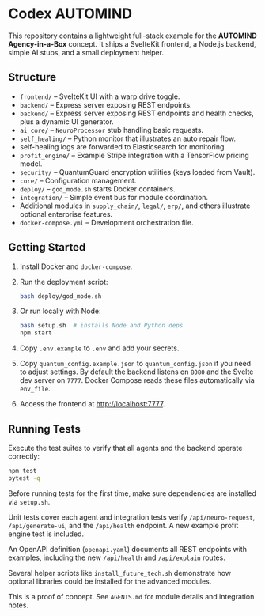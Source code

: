 # Codex AUTOMIND

This repository contains a lightweight full-stack example for the **AUTOMIND Agency-in-a-Box** concept. It ships a SvelteKit frontend, a Node.js backend, simple AI stubs, and a small deployment helper.

## Structure

- `frontend/` – SvelteKit UI with a warp drive toggle.
- `backend/` – Express server exposing REST endpoints.
- `backend/` – Express server exposing REST endpoints and health checks, plus a dynamic UI generator.
- `ai_core/` – `NeuroProcessor` stub handling basic requests.
- `self_healing/` – Python monitor that illustrates an auto repair flow.
- self-healing logs are forwarded to Elasticsearch for monitoring.
- `profit_engine/` – Example Stripe integration with a TensorFlow pricing model.
- `security/` – QuantumGuard encryption utilities (keys loaded from Vault).
- `core/` – Configuration management.
- `deploy/` – `god_mode.sh` starts Docker containers.
- `integration/` – Simple event bus for module coordination.
- Additional modules in `supply_chain/`, `legal/`, `erp/`, and others illustrate
  optional enterprise features.
- `docker-compose.yml` – Development orchestration file.

## Getting Started

1. Install Docker and `docker-compose`.
2. Run the deployment script:
   ```bash
   bash deploy/god_mode.sh
   ```
3. Or run locally with Node:
   ```bash
   bash setup.sh  # installs Node and Python deps
   npm start
   ```
4. Copy `.env.example` to `.env` and add your secrets.
5. Copy `quantum_config.example.json` to `quantum_config.json` if you need to
   adjust settings. By default the backend listens on `8080` and the Svelte dev
   server on `7777`.
   Docker Compose reads these files automatically via `env_file`.

6. Access the frontend at [http://localhost:7777](http://localhost:7777).

## Running Tests

Execute the test suites to verify that all agents and the backend operate
correctly:

```bash
npm test
pytest -q
```

Before running tests for the first time, make sure dependencies are installed
via `setup.sh`.

Unit tests cover each agent and integration tests verify `/api/neuro-request`,
`/api/generate-ui`, and the `/api/health` endpoint. A new example profit engine
test is included.

An OpenAPI definition (`openapi.yaml`) documents all REST endpoints with
examples, including the new `/api/health` and `/api/explain` routes.

Several helper scripts like `install_future_tech.sh` demonstrate how optional
libraries could be installed for the advanced modules.

This is a proof of concept. See `AGENTS.md` for module details and integration notes.
